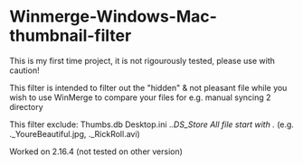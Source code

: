 # Winmerge-Windows-Mac-thumbnail-filter

This is my first time project, it is not rigourously tested, please use with caution!

This filter is intended to filter out the "hidden" & not pleasant file while you wish to use WinMerge to compare your files for e.g. manual syncing 2 directory

This filter exclude:
Thumbs.db
Desktop.ini
._.DS_Store
All file start with ._ (e.g. ._YoureBeautiful.jpg, ._RickRoll.avi)

Worked on 2.16.4 (not tested on other version)
